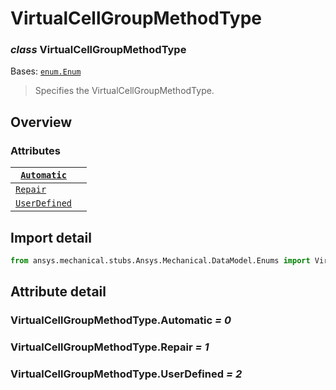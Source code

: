 # VirtualCellGroupMethodType

### *class* VirtualCellGroupMethodType

Bases: [`enum.Enum`](https://docs.python.org/3/library/enum.html#enum.Enum)

> Specifies the VirtualCellGroupMethodType.

> <!-- !! processed by numpydoc !! -->

## Overview

### Attributes

| [`Automatic`](#VirtualCellGroupMethodType.Automatic)     |    |
|----------------------------------------------------------|----|
| [`Repair`](#VirtualCellGroupMethodType.Repair)           |    |
| [`UserDefined`](#VirtualCellGroupMethodType.UserDefined) |    |

## Import detail

```python
from ansys.mechanical.stubs.Ansys.Mechanical.DataModel.Enums import VirtualCellGroupMethodType
```

## Attribute detail

### VirtualCellGroupMethodType.Automatic *= 0*

### VirtualCellGroupMethodType.Repair *= 1*

### VirtualCellGroupMethodType.UserDefined *= 2*
